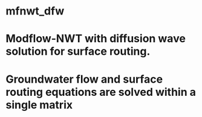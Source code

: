 # mfnwt_dfw
# Modflow-NWT with diffusion wave solution for surface routing.
# Groundwater flow and surface routing equations are solved within a single matrix